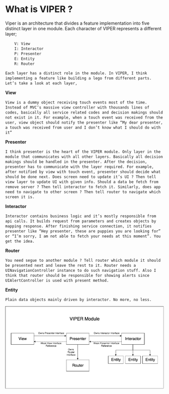 #   What is VIPER ?

Viper is an architecture that divides a feature implementation into five distinct layer in one module. Each character of VIPER represents a different layer;

```
    V: View
    I: Interactor
    P: Presenter
    E: Entity
    R: Router

```
    Each layer has a distinct role in the module. In VIPER, I think implementing a feature like building a lego from different parts. Let’s take a look at each layer,

 **View**

    View is a dummy object receiving touch events most of the time. Instead of MVC’s massive view controller with thousands lines of codes, basically all service related codes and decision makings should not exist in it. For example, when a touch event was received from the user, view object should notify the presenter like “My dear presenter, a touch was received from user and I don’t know what I should do with it”
    
**Presenter**

    I think presenter is the heart of the VIPER module. Only layer in the module that communicates with all other layers. Basically all decision makings should be handled in the presenter. After the decision, presenter has to communicate with the layer required. For example, after notified by view with touch event, presenter should decide what should be done next. Does screen need to update it’s UI ? Then tell view layer to update UI with given info. Should a data be fetch from remove server ? Then tell interactor to fetch it. Similarly, does app need to navigate to other screen ? Then tell router to navigate which screen it is.
    
**Interactor**

    Interactor contains business logic and it’s mostly responsible from api calls. It builds request from parameters and creates objects by mapping response. After finishing service connection, it notifies presenter like “Hey presenter, these are puppies you are looking for” or “I’m sorry, I am not able to fetch your needs at this moment”. You get the idea.
**Router**
    
    You need segue to another module ? Tell router which module it should be presented next and leave the rest to it. Router needs a UINavigationController instance to do such navigation stuff. Also I think that router should be responsible for showing alerts since UIAlertController is used with present method.
    
**Entity**

    Plain data objects mainly driven by interactor. No more, no less.
    
![Alt text](1_rnmJYsedkv4jybUeQxJI4g.png?raw=true "Title")
